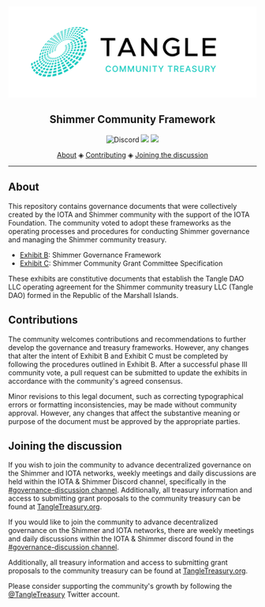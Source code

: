 ![Tangle Treasury Logo](https://github.com/Deep-Sea-888/Operation-Agreement/blob/main/smr_community_treasury_white_large.png?raw=true)

<h2 align="center">Shimmer Community Framework</h2>

<p align="center">
  <a href="https://discord.iota.org/" style="text-decoration:none;"><img src="https://img.shields.io/badge/Discord-9cf.svg?logo=discord" alt="Discord"></a>
  <a href="https://wiki.iota.org/shimmer/learn/governance/shimmer-governance-intro" style="text-decoration:none;"><img src="https://img.shields.io/badge/Wikipedia-Governance-blue" </a>
  <a href="https://tangletreasury.org/" style="text-decoration:none;"><img src=https://img.shields.io/badge/TangleTreasury-.org-blue"
</p>

<p align="center">
  <a href="#about">About</a> ◈
  <a href="#contributions">Contributing</a> ◈
  <a href="#joining-the-discussion">Joining the discussion</a> 
</p>

---

## About

This repository contains governance documents that were collectively created by the IOTA and Shimmer community with the support of the IOTA Foundation. The community voted to adopt these frameworks as the operating processes and procedures for conducting Shimmer governance and managing the Shimmer community treasury.

  - [Exhibit B](https://github.com/Tangle-Community-Treasury-DAO/Operation-Agreement/blob/main/Exhibit%20B%20-%20V1.md): Shimmer Governance Framework
  - [Exhibit C](https://github.com/Tangle-Community-Treasury-DAO/Operation-Agreement/blob/main/Exhibit%20C%20-%20V1.md): Shimmer Community Grant Committee Specification

These exhibits are constitutive documents that establish the Tangle DAO LLC operating agreement for the Shimmer community treasury LLC (Tangle DAO) formed in the Republic of the Marshall Islands.

## Contributions

The community welcomes contributions and recommendations to further develop the governance and treasury frameworks. However, any changes that alter the intent of Exhibit B and Exhibit C must be completed by following the procedures outlined in Exhibit B. After a successful phase III community vote, a pull request can be submitted to update the exhibits in accordance with the community's agreed consensus.

Minor revisions to this legal document, such as correcting typographical errors or formatting inconsistencies, may be made without community approval. However, any changes that affect the substantive meaning or purpose of the document must be approved by the appropriate parties.

## Joining the discussion

If you wish to join the community to advance decentralized governance on the Shimmer and IOTA networks, weekly meetings and daily discussions are held within the IOTA & Shimmer Discord channel, specifically in the [#governance-discussion channel](https://discordapp.com/channels/397872799483428865/839927402242637834). Additionally, all treasury information and access to submitting grant proposals to the community treasury can be found at [TangleTreasury.org](https://www.tangletreasury.org).
    
If you would like to join the community to advance decentralized governance on the Shimmer and IOTA networks, there are weekly meetings and daily discussions within the IOTA & Shimmer discord found in the [#governance-discussion channel](https://discordapp.com/channels/397872799483428865/839927402242637834). 

Additionally, all treasury information and access to submitting grant proposals to the community treasury can be found at [TangleTreasury.org](https://www.tangletreasury.org).

Please consider supporting the community's growth by following the [@TangleTreasury](https://twitter.com/TangleTreasury) Twitter account.




